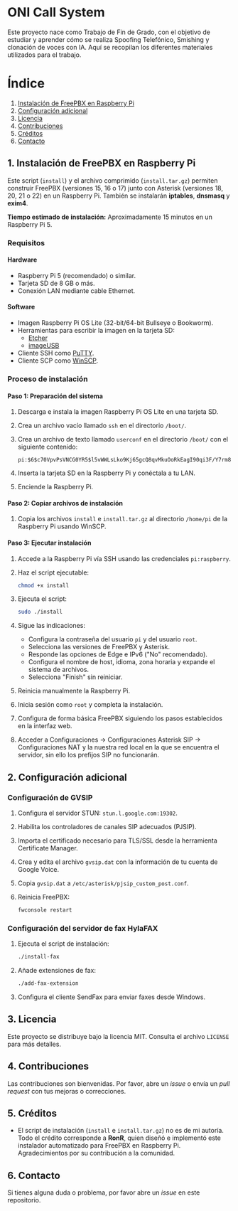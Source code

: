 # ONI Call System

Este proyecto nace como Trabajo de Fin de Grado, con el objetivo de estudiar y aprender cómo se realiza Spoofing Telefónico, Smishing y clonación de voces con IA. Aquí se recopilan los diferentes materiales utilizados para el trabajo.



# Índice
1. [Instalación de FreePBX en Raspberry Pi](#1-instalación-de-freepbx-en-raspberry-pi)
2. [Configuración adicional](#2-configuración-adicional)
3. [Licencia](#3-licencia)
4. [Contribuciones](#4-contribuciones)
5. [Créditos](#5-créditos)
6. [Contacto](#6-contacto)

## 1. Instalación de FreePBX en Raspberry Pi

Este script (`install`) y el archivo comprimido (`install.tar.gz`) permiten construir FreePBX (versiones 15, 16 o 17) junto con Asterisk (versiones 18, 20, 21 o 22) en un Raspberry Pi. También se instalarán **iptables**, **dnsmasq** y **exim4**.

**Tiempo estimado de instalación:** Aproximadamente 15 minutos en un Raspberry Pi 5.

### Requisitos

#### Hardware
- Raspberry Pi 5 (recomendado) o similar.
- Tarjeta SD de 8 GB o más.
- Conexión LAN mediante cable Ethernet.

#### Software
- Imagen Raspberry Pi OS Lite (32-bit/64-bit Bullseye o Bookworm).
- Herramientas para escribir la imagen en la tarjeta SD:
  - [Etcher](https://etcher.io/)
  - [imageUSB](http://osforensics.com/downloads/imageusb.zip)
- Cliente SSH como [PuTTY](http://www.chiark.greenend.org.uk/~sgtatham/putty/download.html).
- Cliente SCP como [WinSCP](https://winscp.net/eng/download.php).

### Proceso de instalación

#### Paso 1: Preparación del sistema
1. Descarga e instala la imagen Raspberry Pi OS Lite en una tarjeta SD.
2. Crea un archivo vacío llamado `ssh` en el directorio `/boot/`.
3. Crea un archivo de texto llamado `userconf` en el directorio `/boot/` con el siguiente contenido:

   ```plaintext
   pi:$6$c70VpvPsVNCG0YR5$l5vWWLsLko9Kj65gcQ8qvMkuOoRkEagI90qi3F/Y7rm8eNYZHW8CY6BOIKwMH7a3YYzZYL90zf304cAHLFaZE0
   ```
5. Inserta la tarjeta SD en la Raspberry Pi y conéctala a tu LAN.
6. Enciende la Raspberry Pi.

#### Paso 2: Copiar archivos de instalación
1. Copia los archivos `install` e `install.tar.gz` al directorio `/home/pi` de la Raspberry Pi usando WinSCP.

#### Paso 3: Ejecutar instalación
1. Accede a la Raspberry Pi vía SSH usando las credenciales `pi:raspberry`.
2. Haz el script ejecutable:
   
   ```bash
   chmod +x install
   ```
4. Ejecuta el script:
   
   ```bash
   sudo ./install
   ```
6. Sigue las indicaciones:
   - Configura la contraseña del usuario `pi` y del usuario `root`.
   - Selecciona las versiones de FreePBX y Asterisk.
   - Responde las opciones de Edge e IPv6 ("No" recomendado).
   - Configura el nombre de host, idioma, zona horaria y expande el sistema de archivos.
   - Selecciona "Finish" sin reiniciar.
7. Reinicia manualmente la Raspberry Pi.
8. Inicia sesión como `root` y completa la instalación.
9. Configura de forma básica FreePBX siguiendo los pasos establecidos en la interfaz web.
10. Acceder a Configuraciones -> Configuraciones Asterisk SIP -> Configuraciones NAT y la nuestra red local en la que se encuentra el servidor, sin ello los prefijos SIP no funcionarán.


## 2. Configuración adicional

### Configuración de GVSIP

1. Configura el servidor STUN: `stun.l.google.com:19302`.
2. Habilita los controladores de canales SIP adecuados (PJSIP).
3. Importa el certificado necesario para TLS/SSL desde la herramienta Certificate Manager.
4. Crea y edita el archivo `gvsip.dat` con la información de tu cuenta de Google Voice.
5. Copia `gvsip.dat` a `/etc/asterisk/pjsip_custom_post.conf`.
6. Reinicia FreePBX:
   
   ```bash
   fwconsole restart
   ```

### Configuración del servidor de fax HylaFAX

1. Ejecuta el script de instalación:
   
   ```bash
   ./install-fax
   ```
3. Añade extensiones de fax:
   
   ```bash
   ./add-fax-extension
   ```
5. Configura el cliente SendFax para enviar faxes desde Windows.


## 3. Licencia
Este proyecto se distribuye bajo la licencia MIT. Consulta el archivo `LICENSE` para más detalles.


## 4. Contribuciones

Las contribuciones son bienvenidas. Por favor, abre un *issue* o envía un *pull request* con tus mejoras o correcciones.


## 5. Créditos
- El script de instalación (`install` e `install.tar.gz`) no es de mi autoría. Todo el crédito corresponde a **RonR**, quien diseñó e implementó este instalador automatizado para FreePBX en Raspberry Pi. Agradecimientos por su contribución a la comunidad.

## 6. Contacto
Si tienes alguna duda o problema, por favor abre un *issue* en este repositorio.
